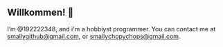 <h2>Willkommen! 👋</h2>

I’m @192222348,
and i'm a hobbiyst programmer.
You can contact me at smallygithub@gmail.com, or smallychopychops@gmail.com.

